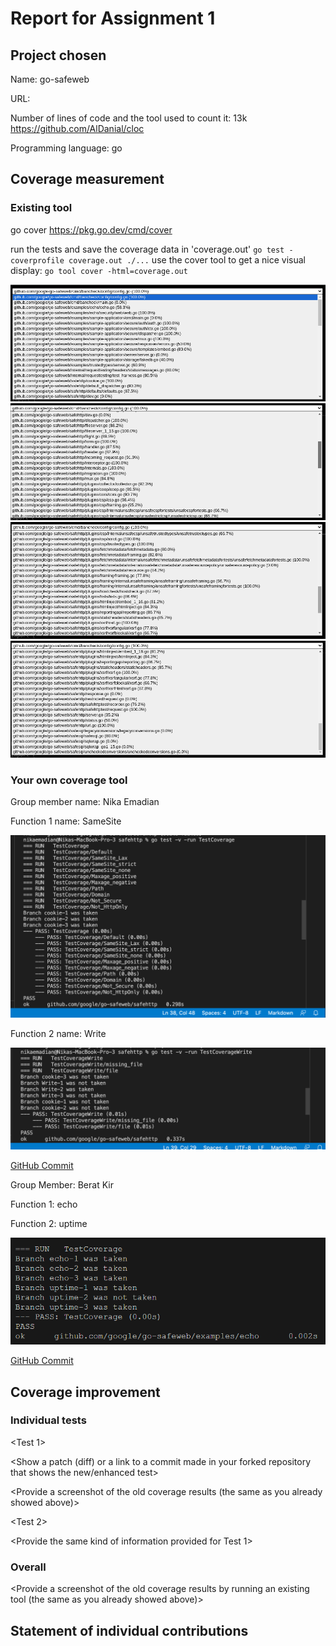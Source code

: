 # Report for Assignment 1

## Project chosen

Name: go-safeweb

URL: [<TODO>](https://github.com/google/go-safeweb)

Number of lines of code and the tool used to count it: 13k https://github.com/AlDanial/cloc

Programming language: go

## Coverage measurement

### Existing tool

go cover
https://pkg.go.dev/cmd/cover

<Show the coverage results provided by the existing tool with a screenshot>
run the tests and save the coverage data in 'coverage.out'
<code>go test -coverprofile coverage.out ./...</code>
use the cover tool to get a nice visual display:
<code>go tool cover -html=coverage.out</code>

![coverage1](existing-coverage/image1.png)
![coverage2](existing-coverage/image2.png)
![coverage3](existing-coverage/image3.png)
![coverage4](existing-coverage/image4.png)

### Your own coverage tool

<The following is supposed to be repeated for each group member>

Group member name: Nika Emadian

Function 1 name: SameSite

![](/existing-coverage/cookie.png)

Function 2 name: Write 

![](/existing-coverage/write.png)

[GitHub Commit](https://github.com/dr-noid/go-safeweb/commit/5fb77332308d05571fa3160aff046c01725fd559)

Group Member: Berat Kir

Function 1: echo

Function 2: uptime

![alt text](existing-coverage/dr-noid-coverage.png)

[GitHub Commit](https://github.com/dr-noid/go-safeweb/commit/b071a38bd809d8afcf3be28dace3da369f5fe4c2)

## Coverage improvement

### Individual tests

<The following is supposed to be repeated for each group member>

<Group member name>

<Test 1>

<Show a patch (diff) or a link to a commit made in your forked repository that shows the new/enhanced test>

<Provide a screenshot of the old coverage results (the same as you already showed above)>

<Provide a screenshot of the new coverage results>

<State the coverage improvement with a number and elaborate on why the coverage is improved>

<Test 2>

<Provide the same kind of information provided for Test 1>

### Overall

<Provide a screenshot of the old coverage results by running an existing tool (the same as you already showed above)>

<Provide a screenshot of the new coverage results by running the existing tool using all test modifications made by the group>

## Statement of individual contributions

<Write what each group member did>
